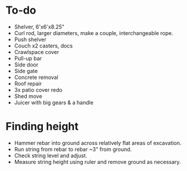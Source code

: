 
# To-do
- Shelver, 6'x6'x8.25"
- Curl rod, larger diameters, make a couple, interchangeable rope.
- Push shelver
- Couch x2 casters, docs
- Crawlspace cover
- Pull-up bar
- Side door
- Side gate
- Concrete removal
- Roof repair
- 3x patio cover redo
- Shed move
- Juicer with big gears & a handle


# Finding height

- Hammer rebar into ground across relatively flat areas of excavation.
- Run string from rebar to rebar ~3" from ground.
- Check string level and adjust.
- Measure string height using ruler and remove ground as necessary.
